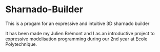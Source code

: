 # Sharnado-Builder
This is a progam for an expressive and intuitive 3D sharnado builder

It has been made my Julien Brémont and I as an introductive project to expressive modelisation programming during our 2nd year at Ecole Polytechnique. 
